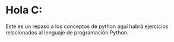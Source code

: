 # Hola C:
Este es un repaso a los conceptos de python
aquí habrá ejercicios relacionados al lenguaje de programación Python.
